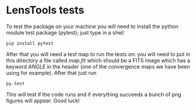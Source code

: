 LensTools tests
================

To test the package on your machine you will need to install the python module test package (pytest); just type in a shell

    pip install pytest

After that you will need a test map to run the tests on: you will need to put in this directory a file called _map.fit_ which should be a FITS image which has a keyword _ANGLE_ in the header (one of the convergence maps we have been using for example). After that just run

    py.test

This will test if the code runs and if everything succeeds a bunch of png figures will appear. Good luck!